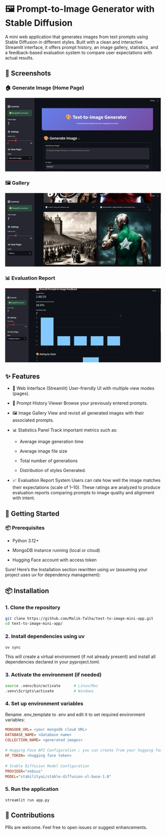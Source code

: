 # 🖼️ Prompt-to-Image Generator with Stable Diffusion
A mini web application that generates images from text prompts using Stable Diffusion in different styles. Built with a clean and interactive Streamlit interface, it offers prompt history, an image gallery, statistics, and a feedback-based evaluation system to compare user expectations with actual results.

## 📸 Screenshots

### 🏠 Generate Image (Home Page)
![Generate Image](assets/generate%20image.png)

### 🖼️ Gallery
![Gallery](assets/gallery.png)

### 📊 Evaluation Report
![Evaluation Report](assets/evaluation%20report.png)

## ✨ Features
- 📝 Web Interface (Streamlit)
User-friendly UI with multiple view modes (pages).
- 📜 Prompt History Viewer
Browse your previously entered prompts.
- 🖼️ Image Gallery
View and revisit all generated images with their associated prompts.
- 📊 Statistics Panel
Track important metrics such as:

    - Average image generation time

    - Average image file size

    - Total number of generations
    - Distribution of styles Generated.

- 📈 Evaluation Report System
Users can rate how well the image matches their expectations (scale of 1–10). These ratings are analyzed to produce evaluation reports comparing prompts to image quality and alignment with intent.

## 🚀 Getting Started
### 📦 Prerequisites
- Python 3.12+

- MongoDB instance running (local or cloud)

- Hugging Face account with access token

Sure! Here’s the Installation section rewritten using uv (assuming your project uses uv for dependency management):

## 📦 Installation

### 1. Clone the repository
```bash
git clone https://github.com/Malik-Talha/text-to-image-mini-app.git
cd text-to-image-mini-app/
```

### 2. Install dependencies using uv

```bash
uv sync
```

This will create a virtual environment (if not already present) and install all dependencies declared in your pyproject.toml.

### 3. Activate the environment (if needed)

```bash
source .venv/bin/activate      # Linux/Mac
.venv\Scripts\activate         # Windows
```

### 4. Set up environment variables
Rename .env_template to .env and edit it to set required environment variables:
```ini
MONGODB_URL= <your mongodb cloud URL>
DATABASE_NAME= <database name>
COLLECTION_NAME= <generated images>

# Hugging Face API Configuration ; you can create from your hugging face account
HF_TOKEN= <hugging face token> 

# Stable Diffusion Model Configuration
PROVIDER="nebius"
MODEL="stabilityai/stable-diffusion-xl-base-1.0"

```

### 5. Run the application

```
streamlit run app.py
```
## 🤝 Contributions
PRs are welcome. Feel free to open issues or suggest enhancements.

